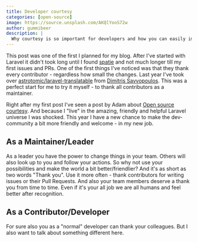 ```yaml
---
title: Developer courtesy
categories: [open-source]
image: https://source.unsplash.com/AKQlYooS72w
author: gummibeer
description: |
  Why courtesy is so important for developers and how you can easily improve the community.
---
```


This post was one of the first I planned for my blog.
After I've started with Laravel it didn't took long until I found [spatie](https://spatie.be) and not much longer till my first issues and PRs.
One of the first things I've noticed was that they thank every contributor - regardless how small the changes.
Last year I've took over [astrotomic/laravel-translatable](https://github.com/Astrotomic/laravel-translatable) from [Dimitris Savvopoulos](https://twitter.com/dimsav/status/1140750099875860481).
This was a perfect start for me to try it myself - to thank all contributors as a maintainer.

Right after my first post I've seen a post by Adam about [Open source courtesy](https://webwide.io/threads/open-source-courtesy.600/).
And because I "live" in the amazing, friendly and helpful Laravel universe I was shocked.
This year I have a new chance to make the dev-community a bit more friendly and welcome - in my new job.

## As a Maintainer/Leader

As a leader you have the power to change things in your team.
Others will also look up to you and follow your actions.
So why not use your possibilities and make the world a bit better/friendlier?
And it's as short as two words "Thank you".
Use it more often - thank contributors for writing issues or their Pull Requests.
And also your team members deserve a thank you from time to time.
Even if it's your all job we are all humans and feel better after recognition.

## As a Contributor/Developer

For sure also you as a "normal" developer can thank your colleagues.
But I also want to talk about something different here.
